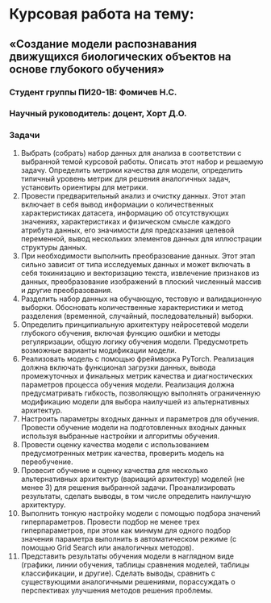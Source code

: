 
# Курсовая работа на тему:
## «Создание модели распознавания движущихся биологических объектов на основе глубокого обучения»

### Студент группы ПИ20-1В: Фомичев Н.С.
### Научный руководитель: доцент, Хорт Д.О.

### Задачи
1.	Выбрать (собрать) набор данных для анализа в соответствии с выбранной темой курсовой работы. Описать этот набор и решаемую задачу. Определить метрики качества для модели, определить типичный уровень метрик для решения аналогичных задач, установить ориентиры для метрики.
2.	Провести предварительный анализ и очистку данных. Этот этап включает в себя вывод информации о количественных характеристиках датасета, информацию об отсутствующих значениях, характеристиках и физическом смысле каждого атрибута данных, его значимости для предсказания целевой переменной, вывод нескольких элементов данных для иллюстрации структуры данных.
3.	При необходимости выполнить преобразование данных. Этот этап сильно зависит от типа исследуемых данных и может включать в себя токинизацию и векторизацию текста, извлечение признаков из данных, преобразование изображений в плоский численный массив и другие преобразования.
4.	Разделить набор данных на обучающую, тестовую и валидационную выборки. Обосновать количественные характеристики и метод разделения (временной, случайный, последовательный) выборки.
5.	Определить принципиальную архитектуру нейросетевой модели глубокого обучения, включая функцию ошибки и методы регуляризации, общую логику обучения модели. Предусмотреть возможные варианты модификации модели.
6.	Реализовать модель с помощью фреймворка PyTorch. Реализация должна включать функционал загрузки данных, вывода промежуточных и финальных метрик качества и диагностических параметров процесса обучения модели. Реализация должна предусматривать гибкость, позволяющую выполнять ограниченную модификацию модели для выбора наилучшей из альтернативных архитектур.
7.	Настроить параметры входных данных и параметров для обучения. Провести обучение модели на подготовленных входных данных используя выбранные настройки и алгоритмы обучения. 
8.	Провести оценку качества модели с использованием предусмотренных метрик качества, проверить модель на переобучение.
9.	Провесит обучение и оценку качества для несколько альтернативных архитектур (вариаций архитектур) моделей (не менее 3) для решения выбранной задачи. Проанализировать результаты, сделать выводы, в том числе определить наилучшую архитектуру.
10.	Выполнить тонкую настройку модели с помощью подбора значений гиперпараметров. Провести подбор не менее трех гиперпараметров, при этом как минмум для одного подбор значения параметра выполнить в автоматическом режиме (с помощью Grid Search или аналогичных методов).
11.	Представить результаты обучения модели в наглядном виде (графики, линии обучения, таблицы сравнения моделей, таблицы классификации, и другие). Сделать выводы, сравнить с существующими аналогичными решениями, порассуждать о перспективах улучшения методов решения проблемы.
